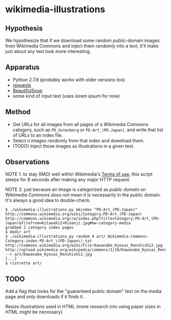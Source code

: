 wikimedia-illustrations
=======================

Hypothesis
----------

We hypothesize that if we download some random public-domain images from
Wikimedia Commons and inject them randomly into a text, it'll make just
about any text look more interesting.

Apparatus
---------

*   Python 2.7.6 (probably works with older versions too)
*   [requests](http://docs.python-requests.org/)
*   [BeautifulSoup](http://www.crummy.com/software/BeautifulSoup/)
*   some kind of input text (uses lorem ipsum for now)

Method
------

*   Get URLs for all images from all pages of a Wikimedia Commons category,
    such as `PD_Gutenberg` or `PD-Art_(PD-Japan)`, and write that list of
    URLs to an index file.
*   Select _n_ images randomly from that index and download them.
*   (TODO) Inject those images as illustrations in a given text.

Observations
------------

NOTE 1: to stay (IMO) well within Wikimedia's [Terms of use](http://meta.wikimedia.org/wiki/Terms_of_use),
this script sleeps for 8 seconds after making any major HTTP request.

NOTE 2: just because an image is categorized as _public domain_ on Wikimedia
Commons _does not_ mean it is necessarily in the public domain.  It's always a
good idea to double-check.

    $ ./wikimedia-illustrations.py mkindex "PD-Art_(PD-Japan)"
    http://commons.wikimedia.org/wiki/Category:PD-Art_(PD-Japan)
    http://commons.wikimedia.org//w/index.php?title=Category:PD-Art_(PD-Japan)&filefrom=KitawakiI+Rioanji.jpg#mw-category-media
    grabbed 2 category index pages
    $ mkdir art
    $ ./wikimedia-illustrations.py random 4 art/ Wikimedia-Commons-Category-index-PD-Art_\(PD-Japan\).txt
    http://commons.wikimedia.org/wiki/File:Kawanabe_Kyosai_Renshishi2.jpg
    http://upload.wikimedia.org/wikipedia/commons/1/10/Kawanabe_Kyosai_Renshishi2.jpg --> art/Kawanabe_Kyosai_Renshishi2.jpg
    [...]
    $ ristretto art/

TODO
----

Add a flag that looks for the "guaranteed public domain" text on the media
page and only downloads if it finds it.

Resize illustrations used in HTML (more research into using paper sizes
in HTML might be necessary)
